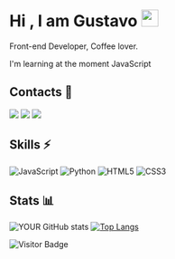 # Hi , I am Gustavo <img src="https://raw.githubusercontent.com/aemmadi/aemmadi/master/wave.gif" width="30px">
Front-end Developer, Coffee lover.

I'm learning at the moment JavaScript
## Contacts :iphone:
[<img src="https://img.shields.io/badge/linkedin-%230077B5.svg?&style=for-the-badge&logo=linkedin&logoColor=white" />](https://www.linkedin.com/in/gustavo-silva-623987215/) 
[<img src = "https://img.shields.io/badge/instagram-%23E4405F.svg?&style=for-the-badge&logo=instagram&logoColor=white">](https://www.instagram.com/gustavo.048/) 
[<img src = "https://img.shields.io/badge/facebook-%231877F2.svg?&style=for-the-badge&logo=facebook&logoColor=white">](https://www.facebook.com/Gustavo.174/)
## Skills ⚡
![JavaScript](https://img.shields.io/badge/-JavaScript-black?style=flat-square&logo=javascript)
![Python](https://img.shields.io/badge/-Python-black?style=flat-square&logo=Python)
![HTML5](https://img.shields.io/badge/-HTML5-E34F26?style=flat-square&logo=html5&logoColor=white)
![CSS3](https://img.shields.io/badge/-CSS3-1572B6?style=flat-square&logo=css3)
## Stats 	:bar_chart:
![YOUR GitHub stats](https://github-readme-stats.vercel.app/api?username=0NEHITKILL&show_icons=true&theme=dark&hide=issues)
[![Top Langs](https://github-readme-stats.vercel.app/api/top-langs/?username=0NEHITKILL&layout=compact&show_icons=true&theme=dark)](https://github.com/anuraghazra/github-readme-stats)

![Visitor Badge](https://visitor-badge.laobi.icu/badge?page_id=0NEHITKILL.0NEHITKILL)
